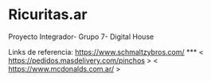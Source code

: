 # Ricuritas.ar
Proyecto Integrador- Grupo 7- Digital House

Links de referencia:
 https://www.schmaltzybros.com/ ***
< https://pedidos.masdelivery.com/pinchos > 
< https://www.mcdonalds.com.ar/ >
